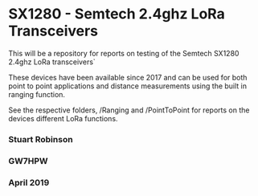 # SX1280 - Semtech 2.4ghz LoRa Transceivers

This will be a repository for reports on testing of the Semtech SX1280 2.4ghz LoRa transceivers`

These devices have been available since 2017 and can be used for both point to point applications and distance measurements using the built in ranging function. 

See the respective folders, /Ranging and /PointToPoint for reports on the devices different LoRa functions.  

### Stuart Robinson
### GW7HPW
### April 2019
